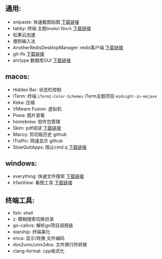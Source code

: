 ## 通用:
- snipaste: 快速截图贴图 [下载链接](https://zh.snipaste.com/)
- tabby: 终端 主题`OneHalfDark`  [下载链接](https://github.com/Eugeny/tabby/releases)
- 松果云加速
- 搜狗输入法
- AnotherRedisDesktopManager: redis客户端 [下载链接](https://github.com/qishibo/AnotherRedisDesktopManager/releases)
- git-lfs [下载链接](https://github.com/git-lfs/git-lfs/releases)
- arctype 数据库GUI [下载链接](https://arctype.com/)

## macos:
- Hidden Bar: 状态栏控制
- iTerm: 终端
 `iTerm2-Color-Schemes` iTerm主题项目 `midnight-in-mojave`
- Keka: 压缩
- VMware Fusion: 虚拟机
- Pixea: 图片查看
- homebrew: 软件包管理
- Skim: pdf阅读 [下载链接](https://skim-app.sourceforge.io/)
- Maccy: 剪切板历史 github
- ITraffic: 网速显示 github
- SlowQuitApps: 阻止cmd q [下载链接](https://github.com/dteoh/SlowQuitApps)

## windows:
- everything: 快速文件搜索 [下载链接](https://www.voidtools.com/zh-cn/)
- IrfanView: 看图工具 [下载链接](https://www.irfanview.com/)

## 终端工具:
- fish: shell
- z: 模糊搜索切换目录
- go-callvis: 解析go项目调用链
- starship: 终端美化
- enca: 显示/转换 文件编码
- dos2unix/unix2dos: 文件换行符转换
- clang-format: cpp格式化
